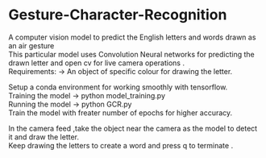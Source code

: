 # Gesture-Character-Recognition
A computer vision model to predict the English letters and words drawn as an air gesture <br>
This particular model uses Convolution Neural networks for predicting the drawn letter and open cv for live camera operations .
<br>
Requirements: 
-> An object of specific colour for drawing the letter.

Setup a conda environment for working smoothly with tensorflow.
<br>
Training the model -> python model_training.py<br>
Running the model -> python GCR.py   <br>
Train the model with freater number of epochs for higher accuracy.

In the camera feed ,take the object near the camera as the model to detect it and draw the letter.<br>
Keep drawing the letters to create a word and press q to terminate .

